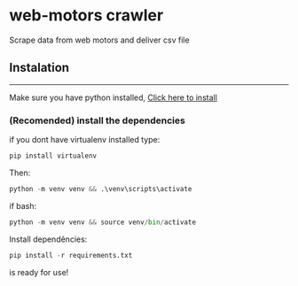 # web-motors crawler

Scrape data from web motors and deliver csv file


## Instalation
------

Make sure you have python installed, [Click here to install]("https://www.python.org/")

### (Recomended) install the dependencies


if you dont have virtualenv installed type:

```python
pip install virtualenv
```

Then:

```python
python -m venv venv && .\venv\scripts\activate 
```

if bash:

```python
python -m venv venv && source venv/bin/activate 
```

Install dependêncies:

```python
pip install -r requirements.txt
```

is ready for use!
